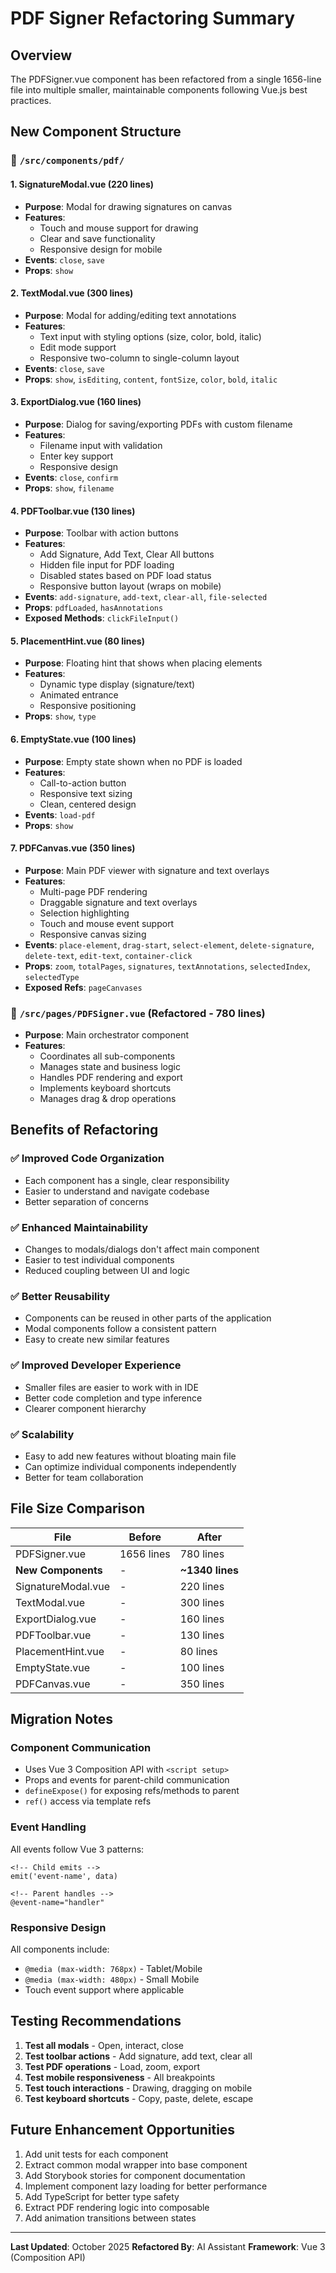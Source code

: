 # PDF Signer Refactoring Summary

## Overview
The PDFSigner.vue component has been refactored from a single 1656-line file into multiple smaller, maintainable components following Vue.js best practices.

## New Component Structure

### 📁 `/src/components/pdf/`

#### 1. **SignatureModal.vue** (220 lines)
- **Purpose**: Modal for drawing signatures on canvas
- **Features**:
  - Touch and mouse support for drawing
  - Clear and save functionality
  - Responsive design for mobile
- **Events**: `close`, `save`
- **Props**: `show`

#### 2. **TextModal.vue** (300 lines)
- **Purpose**: Modal for adding/editing text annotations
- **Features**:
  - Text input with styling options (size, color, bold, italic)
  - Edit mode support
  - Responsive two-column to single-column layout
- **Events**: `close`, `save`
- **Props**: `show`, `isEditing`, `content`, `fontSize`, `color`, `bold`, `italic`

#### 3. **ExportDialog.vue** (160 lines)
- **Purpose**: Dialog for saving/exporting PDFs with custom filename
- **Features**:
  - Filename input with validation
  - Enter key support
  - Responsive design
- **Events**: `close`, `confirm`
- **Props**: `show`, `filename`

#### 4. **PDFToolbar.vue** (130 lines)
- **Purpose**: Toolbar with action buttons
- **Features**:
  - Add Signature, Add Text, Clear All buttons
  - Hidden file input for PDF loading
  - Disabled states based on PDF load status
  - Responsive button layout (wraps on mobile)
- **Events**: `add-signature`, `add-text`, `clear-all`, `file-selected`
- **Props**: `pdfLoaded`, `hasAnnotations`
- **Exposed Methods**: `clickFileInput()`

#### 5. **PlacementHint.vue** (80 lines)
- **Purpose**: Floating hint that shows when placing elements
- **Features**:
  - Dynamic type display (signature/text)
  - Animated entrance
  - Responsive positioning
- **Props**: `show`, `type`

#### 6. **EmptyState.vue** (100 lines)
- **Purpose**: Empty state shown when no PDF is loaded
- **Features**:
  - Call-to-action button
  - Responsive text sizing
  - Clean, centered design
- **Events**: `load-pdf`
- **Props**: `show`

#### 7. **PDFCanvas.vue** (350 lines)
- **Purpose**: Main PDF viewer with signature and text overlays
- **Features**:
  - Multi-page PDF rendering
  - Draggable signature and text overlays
  - Selection highlighting
  - Touch and mouse event support
  - Responsive canvas sizing
- **Events**: `place-element`, `drag-start`, `select-element`, `delete-signature`, `delete-text`, `edit-text`, `container-click`
- **Props**: `zoom`, `totalPages`, `signatures`, `textAnnotations`, `selectedIndex`, `selectedType`
- **Exposed Refs**: `pageCanvases`

### 📄 `/src/pages/PDFSigner.vue` (Refactored - 780 lines)
- **Purpose**: Main orchestrator component
- **Features**:
  - Coordinates all sub-components
  - Manages state and business logic
  - Handles PDF rendering and export
  - Implements keyboard shortcuts
  - Manages drag & drop operations
  
## Benefits of Refactoring

### ✅ Improved Code Organization
- Each component has a single, clear responsibility
- Easier to understand and navigate codebase
- Better separation of concerns

### ✅ Enhanced Maintainability
- Changes to modals/dialogs don't affect main component
- Easier to test individual components
- Reduced coupling between UI and logic

### ✅ Better Reusability
- Components can be reused in other parts of the application
- Modal components follow a consistent pattern
- Easy to create new similar features

### ✅ Improved Developer Experience
- Smaller files are easier to work with in IDE
- Better code completion and type inference
- Clearer component hierarchy

### ✅ Scalability
- Easy to add new features without bloating main file
- Can optimize individual components independently
- Better for team collaboration

## File Size Comparison

| File | Before | After |
|------|--------|-------|
| PDFSigner.vue | 1656 lines | 780 lines |
| **New Components** | - | **~1340 lines** |
| SignatureModal.vue | - | 220 lines |
| TextModal.vue | - | 300 lines |
| ExportDialog.vue | - | 160 lines |
| PDFToolbar.vue | - | 130 lines |
| PlacementHint.vue | - | 80 lines |
| EmptyState.vue | - | 100 lines |
| PDFCanvas.vue | - | 350 lines |

## Migration Notes

### Component Communication
- Uses Vue 3 Composition API with `<script setup>`
- Props and events for parent-child communication
- `defineExpose()` for exposing refs/methods to parent
- `ref()` access via template refs

### Event Handling
All events follow Vue 3 patterns:
```vue
<!-- Child emits -->
emit('event-name', data)

<!-- Parent handles -->
@event-name="handler"
```

### Responsive Design
All components include:
- `@media (max-width: 768px)` - Tablet/Mobile
- `@media (max-width: 480px)` - Small Mobile
- Touch event support where applicable

## Testing Recommendations

1. **Test all modals** - Open, interact, close
2. **Test toolbar actions** - Add signature, add text, clear all
3. **Test PDF operations** - Load, zoom, export
4. **Test mobile responsiveness** - All breakpoints
5. **Test touch interactions** - Drawing, dragging on mobile
6. **Test keyboard shortcuts** - Copy, paste, delete, escape

## Future Enhancement Opportunities

1. Add unit tests for each component
2. Extract common modal wrapper into base component
3. Add Storybook stories for component documentation
4. Implement component lazy loading for better performance
5. Add TypeScript for better type safety
6. Extract PDF rendering logic into composable
7. Add animation transitions between states

---

**Last Updated**: October 2025
**Refactored By**: AI Assistant
**Framework**: Vue 3 (Composition API)

